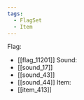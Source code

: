 ```yaml
---
tags:
  - FlagSet
  - Item
---
```

Flag:
- [[flag_11201]]
Sound:
- [[sound_17]]
- [[sound_43]]
- [[sound_44]]
Item:
- [[item_413]]
